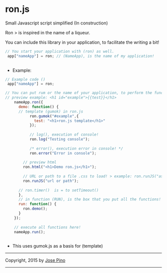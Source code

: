 ron.js
======

Small Javascript script simplified (In construction)

Ron > is inspired in the name of a liqueur.

You can include this library in your application, to facilitate the writing a bit!

```js
// You start your application with (ron) as well.
 app["nameApp"] = ron; // (NameApp), is the name of my application!
 
 ```
 
* Example:

```js
// Example code ()
 app["nameApp"] = ron;

// You can put rum or the name of your application, to perform the functions that are available in (ron)
// preview example: <h1 id="example">{{test}}</h1>
    nameApp.ron({
      demo: function() {
      // template (gumok) in ron.js
           ron.gumok("#example",{
             test: "<h1>ron.js template</h1>"
           });
           
           // log(), execution of console!
           ron.log("Testing console");
           
           /* error(), execution error in console! */
           ron.error("Error in console");
           
        // preview html
        ron.html("<h1>Demo ron.js</h1>");
        
        // URL or path to a file .css to load! > example: ron.runJS("assets/css/styles.css");
        ron.runJS("url or path");
        
      // ron.timer()  is = to setTimeout()
      },
      // in function (RUN), is the box that you put all the functions!
      run: function() {
        ron.demo(); 
      }
    });
    
    // execute all functions here!
    nameApp.run();
    
```
* This uses gumok.js as a basis for (template)

-------------

Copyright, 2015 by [Jose Pino](http://twitter.com/jofpin)

-------------
